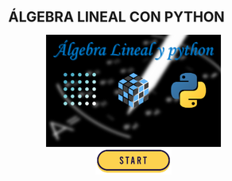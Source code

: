  # ÁLGEBRA LINEAL CON PYTHON

<div id="header" align="center"> 
<a href="/algebra.ipynb"">
<img src="/images/00_portada.png" width="70%"/>
</a>
</div>

<div id="header" align="center"> 
<a href="/algebra.ipynb"">
<img src="/images/start.png" width="30%"/>
</a>
</div>